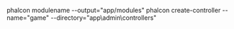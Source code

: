 phalcon modulename --output="app/modules"
phalcon create-controller --name="game" --directory="app\admin\controllers"
